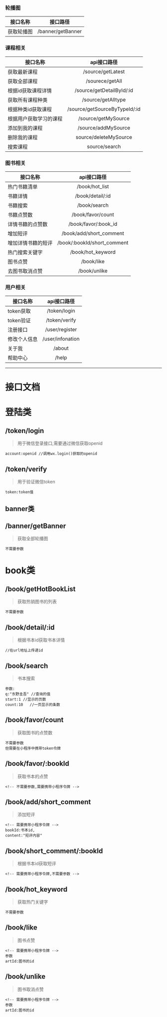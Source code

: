 ### 轮播图

接口名称|接口路径
---|:--:
获取轮播图|/banner/getBanner

### 课程相关
接口名称|api接口路径
---|:--:
获取最新课程|/source/getLatest
获取全部课程|/sourece/getAll
根据id获取课程详情|/source/getDetailById/:id
获取所有课程种类|/source/getAlltype
根据种类id获取课程|/source/getSourceByTypeId/:id
根据用户获取学习的课程|/source/getMySource
添加到我的课程|/source/addMySource
删除我的课程|source/deleteMySource
搜索课程|source/search

### 图书相关
接口名称|api接口路径
---|:--:
热门书籍清单|/book/hot_list
书籍详情|/book/detail/:id
书籍搜索|/book/search
书籍点赞数|/book/favor/count
详情书籍的点赞数|/book/favor/:book_id
增加短评|/book/add/short_comment
增加详情书籍的短评|/book/:bookId/short_comment
热门搜索关键字|/book/hot_keyword
图书点赞|/book/like
去图书取消点赞|/book/unlike

### 用户相关

接口名称|api接口路径
---|:--:
token获取|/token/login
token验证|/token/verify
注册接口|/user/register
修改个人信息|/user/infonation
关于我|/about
帮助中心|/help

----

# 接口文档

# 登陆类
## /token/login
>用于微信登录接口,需要通过微信获取openid
```
account:openid //调用wx.login()获取的openid
```

## /token/verify
>用于验证微信token
```
token:token值
```



## banner类
## /banner/getBanner
>获取全部轮播图
```
不需要参数
```



# book类
## /book/getHotBookList
>获取热销图书的列表
```
不需要参数
```

## /book/detail/:id
>根据书本id获取书本详情
```
//在url地址上传递id
```

## /book/search
>书本搜索
```
参数:
q:"东野圭吾" //查询的值
start:1 //显示的页数
count:10   //一页显示的条数
```

## /book/favor/count
>获取图书的点赞数
```
不需要参数
但需要在小程序中携带token令牌
```

## /book/favor/:bookId
>获取书本的点赞
```
<!-- 不需要参数,需要携带小程序令牌 -->
```

## /book/add/short_comment
>添加短评
```
<!-- 需要携带小程序令牌 -->
bookId:书本id,
content:"短评内容"
```

## /book/short_comment/:bookId
>根据书本id获取短评
```
<!-- 需要携带小程序令牌,不需要参数 -->
```

## /book/hot_keyword
>获取热门关键字
```
不需要参数
```

## /book/like
>图书点赞
```
<!-- 需要携带小程序令牌 -->
参数
artId:图书的id
```

## /book/unlike
>图书取消点赞
```
<!-- 需要携带小程序令牌 -->
参数
artId:图书的id
```
